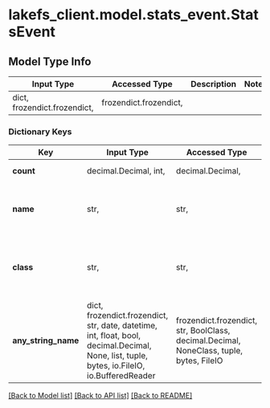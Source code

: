 # lakefs_client.model.stats_event.StatsEvent

## Model Type Info
Input Type | Accessed Type | Description | Notes
------------ | ------------- | ------------- | -------------
dict, frozendict.frozendict,  | frozendict.frozendict,  |  | 

### Dictionary Keys
Key | Input Type | Accessed Type | Description | Notes
------------ | ------------- | ------------- | ------------- | -------------
**count** | decimal.Decimal, int,  | decimal.Decimal,  | number of events of the class and name | 
**name** | str,  | str,  | stats event name (e.g. \&quot;put_object\&quot;, \&quot;create_repository\&quot;, \&quot;&lt;experimental-feature-name&gt;\&quot;) | 
**class** | str,  | str,  | stats event class (e.g. \&quot;s3_gateway\&quot;, \&quot;openapi_request\&quot;, \&quot;experimental-feature\&quot;, \&quot;ui-event\&quot;) | 
**any_string_name** | dict, frozendict.frozendict, str, date, datetime, int, float, bool, decimal.Decimal, None, list, tuple, bytes, io.FileIO, io.BufferedReader | frozendict.frozendict, str, BoolClass, decimal.Decimal, NoneClass, tuple, bytes, FileIO | any string name can be used but the value must be the correct type | [optional]

[[Back to Model list]](../../README.md#documentation-for-models) [[Back to API list]](../../README.md#documentation-for-api-endpoints) [[Back to README]](../../README.md)

